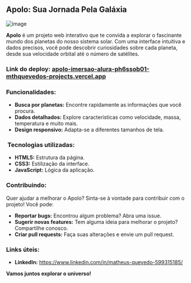 ## Apolo: Sua Jornada Pela Galáxia 

![image](https://github.com/user-attachments/assets/01a261a6-e78b-4c25-b99b-8f2127ccb17e)


**Apolo** é um projeto web interativo que te convida a explorar o fascinante mundo dos planetas do nosso sistema solar. Com uma interface intuitiva e dados precisos, você pode descobrir curiosidades sobre cada planeta, desde sua velocidade orbital até o número de satélites.

###  Link do deploy: [apolo-imersao-alura-ph6ssob01-mthquevedos-projects.vercel.app](https://apolo-imersao-alura-ph6ssob01-mthquevedos-projects.vercel.app/)

###  Funcionalidades:

* **Busca por planetas:** Encontre rapidamente as informações que você procura.
* **Dados detalhados:** Explore características como velocidade, massa, temperatura e muito mais.
* **Design responsivo:** Adapta-se a diferentes tamanhos de tela.

### ️ Tecnologias utilizadas:

* **HTML5:** Estrutura da página.
* **CSS3:** Estilização da interface.
* **JavaScript:** Lógica da aplicação.

###  Contribuindo:

Quer ajudar a melhorar o Apolo? Sinta-se à vontade para contribuir com o projeto! Você pode:

* **Reportar bugs:** Encontrou algum problema? Abra uma issue.
* **Sugerir novas features:** Tem alguma ideia para melhorar o projeto? Compartilhe conosco.
* **Criar pull requests:** Faça suas alterações e envie um pull request.

###  Links úteis:
* **LinkedIn:** https://www.linkedin.com/in/matheus-quevedo-599315185/

**Vamos juntos explorar o universo!** 
